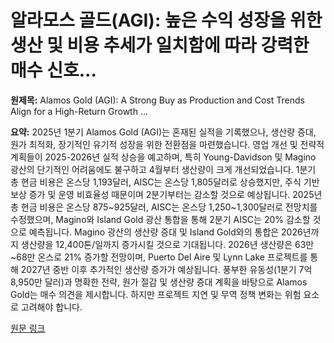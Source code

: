 # 알라모스 골드(AGI): 높은 수익 성장을 위한 생산 및 비용 추세가 일치함에 따라 강력한 매수 신호…

**원제목:** Alamos Gold (AGI): A Strong Buy as Production and Cost Trends Align for a High-Return Growth ...

**요약:** 2025년 1분기 Alamos Gold (AGI)는 혼재된 실적을 기록했으나, 생산량 증대, 원가 최적화, 장기적인 유기적 성장을 위한 전환점을 마련했습니다.  영업 개선 및 전략적 계획들이 2025-2026년 실적 상승을 예고하며, 특히 Young-Davidson 및 Magino 광산의 단기적인 어려움에도 불구하고 4월부터 생산량이 크게 개선되었습니다.  1분기 총 현금 비용은 온스당 1,193달러,  AISC는 온스당 1,805달러로 상승했지만, 주식 기반 보상 증가 및 운영 비효율성 때문이며 2분기부터는 감소할 것으로 예상됩니다.  2025년 총 현금 비용은 온스당 875~925달러, AISC는 온스당 1,250~1,300달러로 전망치를 수정했으며, Magino와 Island Gold 광산 통합을 통해 2분기 AISC는 20% 감소할 것으로 예측됩니다.  Magino 광산의 생산량 증대 및 Island Gold와의 통합은 2026년까지 생산량을 12,400톤/일까지 증가시킬 것으로 기대됩니다.  2026년 생산량은 63만~68만 온스로 21% 증가할 전망이며,  Puerto Del Aire 및 Lynn Lake 프로젝트를 통해 2027년 중반 이후 추가적인 생산량 증가가 예상됩니다. 풍부한 유동성(1분기 7억 8,950만 달러)과  명확한 전략,  원가 절감 및 생산량 증대 계획을 바탕으로 Alamos Gold는 매수 의견을 제시합니다.  하지만 프로젝트 지연 및 무역 정책 변화는 위험 요소로 고려해야 합니다.

[원문 링크](https://www.ainvest.com/news/alamos-gold-agi-strong-buy-production-cost-trends-align-high-return-growth-story-2507/)
